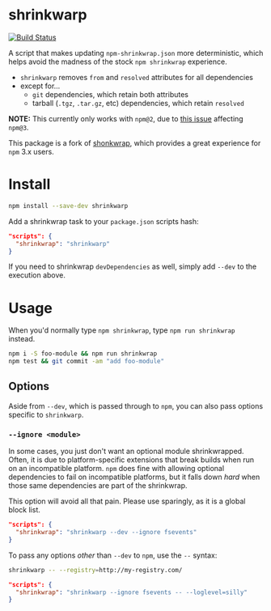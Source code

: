 # shrinkwarp

[![Build Status](https://travis-ci.org/evocateur/shrinkwarp.svg?branch=master)](https://travis-ci.org/evocateur/shrinkwarp)

A script that makes updating `npm-shrinkwrap.json` more deterministic,
which helps avoid the madness of the stock `npm shrinkwrap` experience.

 * `shrinkwarp` removes `from` and `resolved` attributes for all dependencies
 * except for...
     - `git` dependencies, which retain both attributes
     - tarball (`.tgz`, `.tar.gz`, etc) dependencies, which retain `resolved`

**NOTE:** This currently only works with `npm@2`,
due to [this issue](https://github.com/npm/npm/issues/10502) affecting `npm@3`.

This package is a fork of [shonkwrap](https://github.com/skybet/shonkwrap),
which provides a great experience for `npm` 3.x users.

# Install

```sh
npm install --save-dev shrinkwarp
```

Add a shrinkwrap task to your `package.json` scripts hash:

```json
"scripts": {
  "shrinkwrap": "shrinkwarp"
}
```

If you need to shrinkwrap `devDependencies` as well,
simply add `--dev` to the execution above.

# Usage

When you'd normally type `npm shrinkwrap`, type `npm run shrinkwrap` instead.

```sh
npm i -S foo-module && npm run shrinkwrap
npm test && git commit -am "add foo-module"
```

## Options

Aside from `--dev`, which is passed through to `npm`,
you can also pass options specific to `shrinkwarp`.

### `--ignore <module>`

In some cases, you just don't want an optional module shrinkwrapped.
Often, it is due to platform-specific extensions that break builds when run on an incompatible platform.
`npm` does fine with allowing optional dependencies to fail on incompatible platforms,
but it falls down *hard* when those same dependencies are part of the shrinkwrap.

This option will avoid all that pain.
Please use sparingly,
as it is a global block list.

```json
"scripts": {
  "shrinkwrap": "shrinkwarp --dev --ignore fsevents"
}
```

To pass any options *other* than `--dev` to `npm`,
use the `--` syntax:

```sh
shrinkwarp -- --registry=http://my-registry.com/
```

```json
"scripts": {
  "shrinkwrap": "shrinkwarp --ignore fsevents -- --loglevel=silly"
}
```
